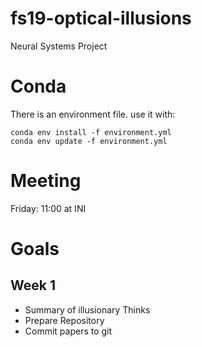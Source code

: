 # fs19-optical-illusions
Neural Systems Project

# Conda
There is an environment file. use it with:

```
conda env install -f environment.yml
conda env update -f environment.yml
```

# Meeting
Friday: 11:00 at INI

# Goals

## Week 1
* Summary of illusionary Thinks
* Prepare Repository
* Commit papers to git
